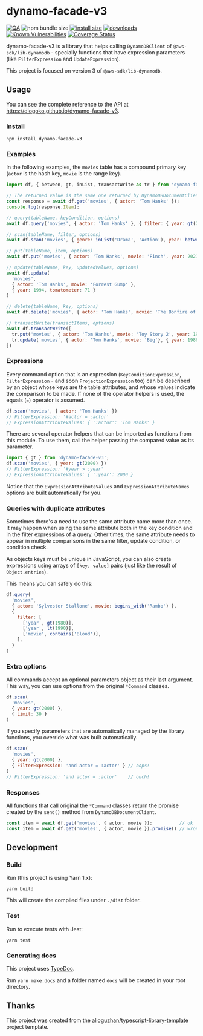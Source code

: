 # dynamo-facade-v3

[![QA](https://github.com/diogoko/dynamo-facade-v3/actions/workflows/qa.yml/badge.svg)](https://github.com/diogoko/dynamo-facade-v3/actions/workflows/qa.yml)
![npm bundle size](https://img.shields.io/bundlephobia/minzip/dynamo-facade-v3)
[![install size](https://packagephobia.com/badge?p=dynamo-facade-v3)](https://packagephobia.com/result?p=dynamo-facade-v3)
[![downloads](https://img.shields.io/npm/dt/dynamo-facade-v3)](https://npm-stat.com/charts.html?package=dynamo-facade-v3)
[![Known Vulnerabilities](https://snyk.io/test/npm/dynamo-facade-v3/badge.svg)](https://snyk.io/test/npm/dynamo-facade-v3)
[![Coverage Status](https://coveralls.io/repos/github/diogoko/dynamo-facade-v3/badge.svg?branch=main)](https://coveralls.io/github/diogoko/dynamo-facade-v3?branch=main)

dynamo-facade-v3 is a library that helps calling `DynamoDBClient` of `@aws-sdk/lib-dynamodb` - specially functions that have expression parameters (like `FilterExpression` and `UpdateExpression`).

This project is focused on version 3 of `@aws-sdk/lib-dynamodb`.

## Usage

You can see the complete reference to the API at https://diogoko.github.io/dynamo-facade-v3.

### Install

```
npm install dynamo-facade-v3
```

### Examples

In the following examples, the `movies` table has a compound primary key (`actor` is the hash key, `movie` is the range key).

```js
import df, { between, gt, inList, transactWrite as tr } from 'dynamo-facade-v3';

// The returned value is the same one returned by DynamoDBDocumentClient.send()
const response = await df.get('movies', { actor: 'Tom Hanks' });
console.log(response.Item);

// query(tableName, keyCondition, options)
await df.query('movies', { actor: 'Tom Hanks' }, { filter: { year: gt(2000) } })

// scan(tableName, filter, options)
await df.scan('movies', { genre: inList('Drama', 'Action'), year: between(1990, 1999) })

// put(tableName, item, options)
await df.put('movies', { actor: 'Tom Hanks', movie: 'Finch', year: 2021 });

// update(tableName, key, updatedValues, options)
await df.update(
  'movies',
  { actor: 'Tom Hanks', movie: 'Forrest Gump' },
  { year: 1994, tomatometer: 71 }
)

// delete(tableName, key, options)
await df.delete('movies', { actor: 'Tom Hanks', movie: 'The Bonfire of the Vanities' })

// transactWrite(transactItems, options)
await df.transactWrite([
  tr.put('movies', { actor: 'Tom Hanks', movie: 'Toy Story 2', year: 1999 }),
  tr.update('movies', { actor: 'Tom Hanks', movie: 'Big'}, { year: 1988 }),
])
```

### Expressions

Every command option that is an expression (`KeyConditionExpression`, `FilterExpression` - and soon `ProjectionExpression` too) can be described by an object whose keys are the table attributes, and whose values indicate the comparison to be made. If none of the operator helpers is used, the equals (`=`) operator is assumed.

```js
df.scan('movies', { actor: 'Tom Hanks' })
// FilterExpression: '#actor = :actor'
// ExpressionAttributeValues: { ':actor': 'Tom Hanks' }
```

There are several operator helpers that can be imported as functions from this module. To use them, call the helper passing the compared value as its parameter.

```js
import { gt } from 'dynamo-facade-v3';
df.scan('movies', { year: gt(2000) })
// FilterExpression: '#year > :year'
// ExpressionAttributeValues: { ':year': 2000 }
```

Notice that the `ExpressionAttributeValues` and `ExpressionAttributeNames` options are built automatically for you.

### Queries with duplicate attributes

Sometimes there's a need to use the same attribute name more than once. It may happen when using the same attribute both in the key condition and in the filter expressions of a query. Other times, the same attribute needs to appear in multiple comparisons in the same filter, update condition, or condition check.

As objects keys must be unique in JavaScript, you can also create expressions using arrays of `[key, value]` pairs (just like the result of `Object.entries`).

This means you can safely do this:

```js
df.query(
  'movies',
  { actor: 'Sylvester Stallone', movie: begins_with('Rambo') },
  {
    filter: [
      ['year', gt(1980)],
      ['year', lt(1990)],
      ['movie', contains('Blood')],
    ],
  }
)
```

### Extra options

All commands accept an optional parameters object as their last argument. This way, you can use options from the original `*Command` classes.

```js
df.scan(
  'movies',
  { year: gt(2000) },
  { Limit: 30 }
)
```

If you specify parameters that are automatically managed by the library functions, you override what was built automatically.

```js
df.scan(
  'movies',
  { year: gt(2000) },
  { FilterExpression: 'and actor = :actor' } // oops!
)
// FilterExpression: 'and actor = :actor'    // ouch!
```

### Responses

All functions that call original the `*Command` classes return the promise created by the `send()` method from `DynamoDBDocumentClient`.

```js
const item = await df.get('movies', { actor, movie });          // ok
const item = await df.get('movies', { actor, movie }).promise() // wrong!
```

## Development

### Build

Run (this project is using Yarn 1.x):

```
yarn build
```

This will create the compiled files under `./dist` folder.

### Test

Run to execute tests with Jest:

```
yarn test
```

### Generating docs

This project uses [TypeDoc](https://typedoc.org/).

Run `yarn make:docs` and a folder named `docs` will be created in your root directory.

## Thanks

This project was created from the [alioguzhan/typescript-library-template](https://github.com/alioguzhan/typescript-library-template) project template.
